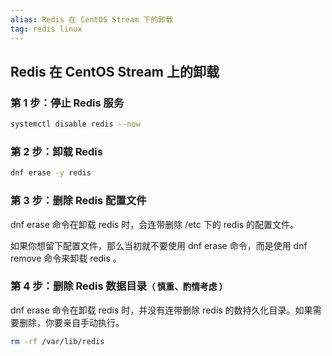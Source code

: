 ```yaml
---
alias: Redis 在 CentOS Stream 下的卸载
tag: redis linux
---
```


## Redis 在 CentOS Stream 上的卸载

### 第 1 步：停止 Redis 服务

```sh
systemctl disable redis --now
```

### 第 2 步：卸载 Redis

```bash
dnf erase -y redis
```

### 第 3 步：删除 Redis 配置文件

dnf erase 命令在卸载 redis 时，会连带删除 /etc 下的 redis 的配置文件。

如果你想留下配置文件，那么当初就不要使用 dnf erase 命令，而是使用 dnf remove 命令来卸载 redis 。

### 第 4 步：删除 Redis 数据目录<small>（ 慎重、酌情考虑 ）</small>

dnf erase 命令在卸载 redis 时，并没有连带删除 redis 的数持久化目录。如果需要删除，你要亲自手动执行。

```sh
rm -rf /var/lib/redis
```